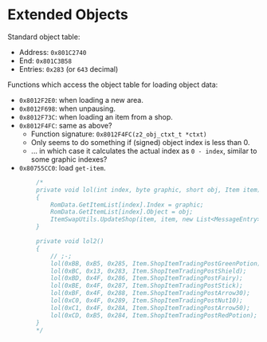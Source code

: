 Extended Objects
================

Standard object table:
- Address: `0x801C2740`
- End:     `0x801C3B58`
- Entries: `0x283` (or `643` decimal)

Functions which access the object table for loading object data:
- `0x8012F2E0`: when loading a new area.
- `0x8012F698`: when unpausing.
- `0x8012F73C`: when loading an item from a shop.
- `0x8012F4FC`: same as above?
  - Function signature: `0x8012F4FC(z2_obj_ctxt_t *ctxt)`
  - Only seems to do something if (signed) object index is less than 0.
  - ... in which case it calculates the actual index as `0 - index`, similar to some graphic indexes?
- `0x80755CC0`: load `get-item`.


```cs
        /*
        private void lol(int index, byte graphic, short obj, Item item)
        {
            RomData.GetItemList[index].Index = graphic;
            RomData.GetItemList[index].Object = obj;
            ItemSwapUtils.UpdateShop(item, item, new List<MessageEntry>());
        }

        private void lol2()
        {
            // ;-;
            lol(0xBB, 0xB5, 0x285, Item.ShopItemTradingPostGreenPotion);
            lol(0xBC, 0x13, 0x283, Item.ShopItemTradingPostShield);
            lol(0xBD, 0x4F, 0x286, Item.ShopItemTradingPostFairy);
            lol(0xBE, 0x4F, 0x287, Item.ShopItemTradingPostStick);
            lol(0xBF, 0x4F, 0x288, Item.ShopItemTradingPostArrow30);
            lol(0xC0, 0x4F, 0x289, Item.ShopItemTradingPostNut10);
            lol(0xC1, 0x4F, 0x28A, Item.ShopItemTradingPostArrow50);
            lol(0xCD, 0xB5, 0x284, Item.ShopItemTradingPostRedPotion);
        }
        */
```

